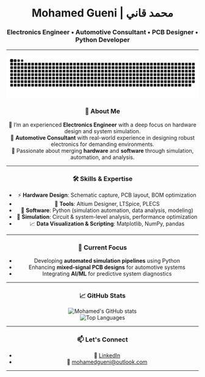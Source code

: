 <h1 align="center">Mohamed Gueni | محمد قاني</h1>
<h3 align="center">Electronics Engineer • Automotive Consultant • PCB Designer • Python Developer</h3>

---
<p align = "center">
	<img src = "https://github.com/Gueni/Gueni/blob/master/github-contribution-grid-snake.svg" alt = "Snake Game"/>
</p>

<div align="center">


### 👋 About Me

🔧 I’m an experienced **Electronics Engineer** with a deep focus on hardware design and system simulation.  
🚗 **Automotive Consultant** with real-world experience in designing robust electronics for demanding environments.  
🧠 Passionate about merging **hardware** and **software** through simulation, automation, and analysis.

---

### 🛠️ Skills & Expertise

- ⚡ **Hardware Design**: Schematic capture, PCB layout, BOM optimization  
- 🧰 **Tools**: Altium Designer, LTSpice, PLECS  
- 🐍 **Software**: Python (simulation automation, data analysis, modeling)  
- 🔬 **Simulation**: Circuit & system-level analysis, performance optimization  
- 📈 **Data Visualization & Scripting**: Matplotlib, NumPy, pandas  

---

### 🧩 Current Focus

- Developing **automated simulation pipelines** using Python  
- Enhancing **mixed-signal PCB designs** for automotive systems  
- Integrating **AI/ML** for predictive system diagnostics  

---

### 📈 GitHub Stats

<p align="center">
  <img src="https://github-readme-stats.vercel.app/api?username=mohamedgueni&show_icons=true&theme=default" alt="Mohamed's GitHub stats" />
  <br>
  <img src="https://github-readme-stats.vercel.app/api/top-langs/?username=mohamedgueni&layout=compact&theme=default" alt="Top Languages" />
</p>

---

### 📫 Let's Connect

- 💼 [LinkedIn](https://www.linkedin.com/in/mgueni/)
- 📧 mohamedgueni@outlook.com

---
